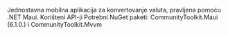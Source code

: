 Jednostavna mobilna aplikacija za konvertovanje valuta, pravljena pomoću .NET Maui. Korišteni API-ji
Potrebni NuGet paketi: CommunityToolkit.Maui (6.1.0.) i CommunityToolkit.Mvvm
